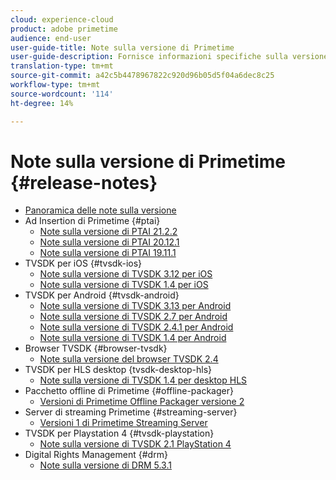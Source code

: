 ```yaml
---
cloud: experience-cloud
product: adobe primetime
audience: end-user
user-guide-title: Note sulla versione di Primetime
user-guide-description: Fornisce informazioni specifiche sulla versione, requisiti di sistema, limitazioni, problemi risolti e problemi noti.
translation-type: tm+mt
source-git-commit: a42c5b4478967822c920d96b05d5f04a6dec8c25
workflow-type: tm+mt
source-wordcount: '114'
ht-degree: 14%

---
```



# Note sulla versione di Primetime  {#release-notes}

+ [Panoramica delle note sulla versione](home.md)
+ Ad Insertion di Primetime {#ptai}
   + [Note sulla versione di PTAI 21.2.2](ptai-21x-release-notes.md)
   + [Note sulla versione di PTAI 20.12.1](ptai-20x-release-notes.md)
   + [Note sulla versione di PTAI 19.11.1](ptai-19x-release-notes.md)
+ TVSDK per iOS {#tvsdk-ios}
   + [Note sulla versione di TVSDK 3.12 per iOS](tvsdk-3x-ios.md)
   + [Note sulla versione di TVSDK 1.4 per iOS](tvsdk-1-4-ios.md)
+ TVSDK per Android {#tvsdk-android}
   + [Note sulla versione di TVSDK 3.13 per Android](tvsdk-3x-android.md)
   + [Note sulla versione di TVSDK 2.7 per Android](tvsdk-27-android.md)
   + [Note sulla versione di TVSDK 2.4.1 per Android](tvsdk-24-android.md)
   + [Note sulla versione di TVSDK 1.4 per Android](tvsdk-1-4-android.md)
+ Browser TVSDK {#browser-tvsdk}
   + [Note sulla versione del browser TVSDK 2.4](tvsdk-24-browser.md)
+ TVSDK per HLS desktop {tvsdk-desktop-hls}
   + [Note sulla versione di TVSDK 1.4 per desktop HLS](tvsdk-1-4-desktop-hls.md)
+ Pacchetto offline di Primetime {#offline-packager}
   + [Versioni di Primetime Offline Packager versione 2](offline-packager-2x-release-note.md)
+ Server di streaming Primetime {#streaming-server}
   + [Versioni 1 di Primetime Streaming Server](primetime-streaming-server-1x.md)
+ TVSDK per Playstation 4 {#tvsdk-playstation}
   + [Note sulla versione di TVSDK 2.1 PlayStation 4](tvsdk-21-ps4.md)
+ Digital Rights Management {#drm}
   + [Note sulla versione di DRM 5.3.1](drm-531-release-notes.md)
